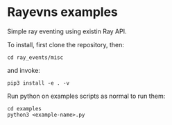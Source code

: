 # Rayevns examples
Simple ray eventing using existin Ray API.

To install, first clone the repository, then:

```
cd ray_events/misc
```

and invoke:

```
pip3 install -e . -v
```

Run python on examples scripts as normal to run them:

```
cd examples
python3 <example-name>.py
```
